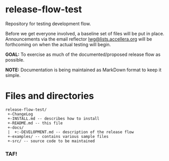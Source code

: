 release-flow-test
=================

Repository for testing development flow.

Before we get everyone involved, a baseline set of files will be put in place. Announcements  via the email
reflector <lwg@lists.accellera.org> will be forthcoming on when the actual testing will begin. 

**GOAL:** To exercise as much of the documented/proposed release flow as possible.

**NOTE:** Documentation is being maintained as MarkDown format to keep it simple.

Files and directories
=====================

	release-flow-test/
	 +-ChangeLog
	 +-INSTALL.md -- describes how to install
	 +-README.md -- this file
	 +-docs/
	 |  +:-DEVELOPMENT.md -- description of the release flow
	 +-examples/ -- contains various sample files
	 +-src/ -- source code to be maintained

### TAF!